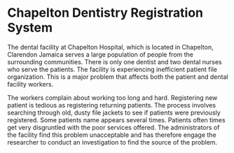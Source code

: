 # Chapelton Dentistry Registration System

The dental facility at Chapelton Hospital, which is located in Chapelton, Clarendon Jamaica serves a large population of people from the surrounding communities. There is only one dentist and two dental nurses who serve the patients. The facility is experiencing inefficient patient file organization. This is a major problem that affects both the patient and dental facility workers. 

The workers complain about working too long and hard.  Registering new patient is tedious as registering returning patients.  The process involves searching through old, dusty file jackets to see if patients were previously registered.  Some patients name appears several times.  Patients often times get very disgruntled with the poor services offered.  The administrators of the facility find this problem unacceptable and has therefore engage the researcher to conduct an investigation to find the source of the problem.
